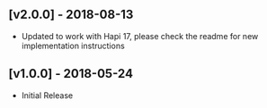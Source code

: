 ## [v2.0.0] - 2018-08-13
- Updated to work with Hapi 17, please check the readme for new implementation instructions

## [v1.0.0] - 2018-05-24
- Initial Release
